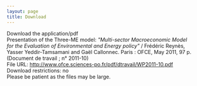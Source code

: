 ```yaml
---
layout: page
title: Download
---
```



<p> Download the application/pdf <br>
Presentation of the Three-ME model: <i>"Multi-sector Macroeconomic Model for the Evaluation of Environmental and Energy policy" </i>/ Frédéric Reynès, Yasser Yeddir-Tamsamani and Gaël Callonnec. Paris : OFCE, May 2011, 97 p. (Document de travail ; n° 2011-10)<br>
File URL: <a href="http://www.ofce.sciences-po.fr/pdf/dtravail/WP2011-10.pdf">http://www.ofce.sciences-po.fr/pdf/dtravail/WP2011-10.pdf</a> <br>
Download restrictions: no<br>
Please be patient as the files may be large.